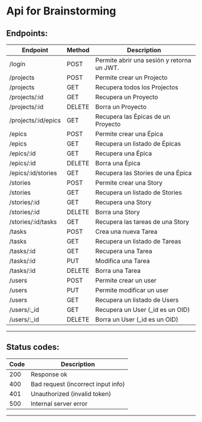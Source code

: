 # Api for Brainstorming

## Endpoints: 

|   Endpoint                  |   Method      |    Description                              |
|-----------------------------|---------------|---------------------------------------------|
| /login                      |	POST          |	Permite abrir una sesión y retorna un JWT.  |
| /projects                   |	POST          |	Permite crear un Projecto                   |
| /projects                   |	GET           |	Recupera todos los Projectos                |
| /projects/:id               |	GET           |	Recupera un Proyecto                        |
| /projects/:id               |	DELETE        |	Borra un Proyecto                           |
| /projects/:id/epics         |	GET           |	Recupera las Épicas de un Proyecto          |
| /epics                      |	POST          |	Permite crear una Épica	                    |
| /epics                      |	GET           |	Recupera un listado de Épicas	              |
| /epics/:id                  |	GET           |	Recupera una Épica	                        |
| /epics/:id                  |	DELETE        |	Borra una Épica	                            |
| /epics/:id/stories          |	GET           |	Recupera las Stories de una Épica	          |
| /stories                    |	POST          |	Permite crear una Story	                    |
| /stories                    |	GET           |	Recupera un listado de Stories	            |
| /stories/:id                |	GET           |	Recupera una Story	                        |
| /stories/:id                |	DELETE        |	Borra una Story	                            |
| /stories/:id/tasks          |	GET           |	Recupera las tareas de una Story	          |
| /tasks                      |	POST          |	Crea una nueva Tarea	                      |
| /tasks                      |	GET           |	Recupera un listado de Tareas	              |
| /tasks/:id                  |	GET           |	Recupera una Tarea	                        |
| /tasks/:id                  |	PUT           | Modifica una Tarea	                        |
| /tasks/:id                  |	DELETE        | Borra una Tarea	                            |
| /users                      |	POST          |	Permite crear un user	                      |
| /users                      |	PUT           |	Permite modificar un user	                  |
| /users                      |	GET           |	Recupera un listado de Users	              |
| /users/:_id                 |	GET           |	Recupera un User (_id es un OID)	          |
| /users/:_id                 |	DELETE        |	Borra un User (_id es un OID)	              |

___

## Status codes:

|   Code                      |    Description                              |
|-----------------------------|---------------------------------------------|
| 200                         |	Response ok                                 |
| 400                         |	Bad request (incorrect input info)          |
| 401                         |	Unauthorized (invalid token)                |
| 500                         |	Internal server error                       |

___
